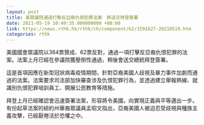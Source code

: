 ```yaml
---
layout: post
title: 美眾議院通過打擊反亞裔仇恨犯罪法案　將送交拜登簽署
date: 2021-05-19 10:49:35.000000000 +08:00
link: https://news.rthk.hk/rthk/ch/component/k2/1591627-20210519.htm
categories: rthk
---
```


美國國會眾議院以364票贊成、62票反對，通過一項打擊反亞裔仇恨犯罪的法案。法案上月已經在參議院獲壓倒性通過，稍後會送交總統拜登簽署。

這是首項因應在新型冠狀病毒疫情期間，針對亞裔美國人歧視及暴力事件加劇而通過的法案。法案要求司法部加快審查涉及仇恨犯罪行為，並透過建立舉報熱線、就識別仇恨犯罪培訓員工、開展公民教育等措施。

拜登上月已經確認會迅速簽署法案，形容將令美國，向實現正義與平等邁出一步。有份起草法案的紐約州華裔眾議員孟昭文指出，亞裔美國人被迫忍受歧視與種族主義攻擊，已經厭倦活於恐懼之中。
